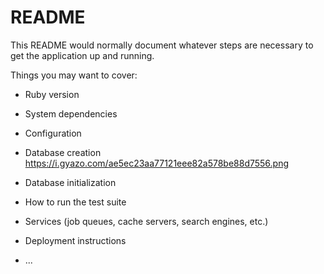 # README

This README would normally document whatever steps are necessary to get the
application up and running.

Things you may want to cover:

* Ruby version

* System dependencies

* Configuration

* Database creation
https://i.gyazo.com/ae5ec23aa77121eee82a578be88d7556.png
* Database initialization

* How to run the test suite

* Services (job queues, cache servers, search engines, etc.)

* Deployment instructions

* ...
